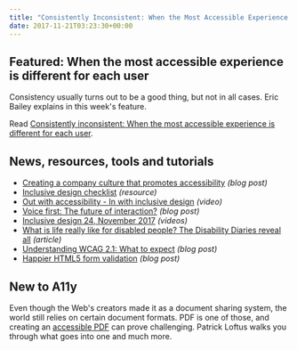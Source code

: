 ```yaml
---
title: "Consistently Inconsistent: When the Most Accessible Experience is Different for Each User and More"
date: 2017-11-21T03:23:30+00:00
---
```


## Featured: When the most accessible experience is different for each user

Consistency usually turns out to be a good thing, but not in all cases. Eric Bailey explains in this week's feature.

Read [Consistently inconsistent: When the most accessible experience is different for each user](https://cantina.co/consistently-inconsistent-when-the-most-accessible-experience-is-different-for-each-user/).

## News, resources, tools and tutorials

- [Creating a company culture that promotes accessibility](https://www.applause.com/blog/creating-a-company-culture-that-promotes-accessibility/) *(blog post)*
- [Inclusive design checklist](https://github.com/Heydon/inclusive-design-checklist) *(resource)*
- [Out with accessibility - In with inclusive design](https://beyondtellerrand.com/events/berlin-2017/speakers/robin-christopherson) *(video)*
- [Voice first: The future of interaction?](https://www.nngroup.com/articles/voice-first/) *(blog post)*
- [Inclusive design 24, November 2017](https://www.youtube.com/playlist?list=PLn7dsvRdQEfGvHBILiQDsrkVf3oo0-shO) *(videos)*
- [What is life really like for disabled people? The Disability Diaries reveal all](https://www.theguardian.com/inequality/2017/nov/15/whats-life-really-like-for-disabled-peopld-disability-diaries-reveal-all) *(article)*
- [Understanding WCAG 2.1: What to expect](https://www.deque.com/blog/wcag-2-1-what-to-expect/) *(blog post)*
- [Happier HTML5 form validation](https://daverupert.com/2017/11/happier-html5-forms/) *(blog post)*

## New to A11y

Even though the Web's creators made it as a document sharing system, the world still relies on certain document formats. PDF is one of those, and creating an [accessible PDF](http://www.3playmedia.com/2017/09/27/create-accessible-pdf/) can prove challenging. Patrick Loftus walks you through what goes into one and much more.
